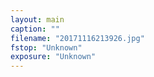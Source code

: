 ```yaml
---
layout: main
caption: ""
filename: "20171116213926.jpg"
fstop: "Unknown"
exposure: "Unknown"
---
```

